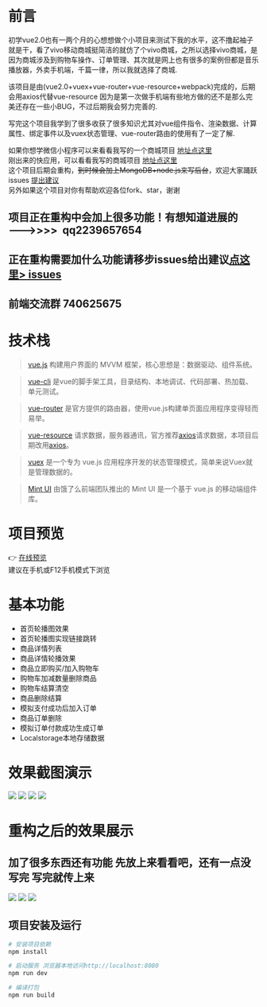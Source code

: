 # 前言
初学vue2.0也有一两个月的心想想做个小项目来测试下我的水平，这不撸起袖子就是干，看了vivo移动商城挺简洁的就仿了个vivo商城，之所以选择vivo商城，是因为商城涉及到购物车操作、订单管理、其次就是网上也有很多的案例但都是音乐播放器，外卖手机端，千篇一律，所以我就选择了商城.

该项目是由(vue2.0+vuex+vue-router+vue-resource+webpack)完成的，后期会用axios代替vue-resource 因为是第一次做手机端有些地方做的还不是那么完美还存在一些小BUG，不过后期我会努力完善的.

写完这个项目我学到了很多收获了很多知识尤其对vue组件指令、渲染数据、计算属性、绑定事件以及vuex状态管理、vue-router路由的使用有了一定了解.

如果你想学微信小程序可以来看看我写的一个商城项目 [地址点这里](https://github.com/Mynameisfwk/wechat-app-vivo)<br>
刚出来的快应用，可以看看我写的商城项目 [地址点这里](https://github.com/Mynameisfwk/shop-quickapp)<br>
这个项目后期会重构，~~到时候会加上MongoDB+node.js来写后台~~，欢迎大家踊跃issues [提出建议](https://github.com/Mynameisfwk/vivo-shop/issues)<br>
另外如果这个项目对你有帮助欢迎各位fork、star，谢谢

## 项目正在重构中会加上很多功能！有想知道进展的———>>>>  qq2239657654
## 正在重构需要加什么功能请移步issues给出建议[点这里> issues](https://github.com/Mynameisfwk/vivo-shop/issues)
## 前端交流群 740625675

# 技术栈
> [vue.js](https://cn.vuejs.org/) 构建用户界面的 MVVM 框架，核心思想是：数据驱动、组件系统。

> [vue-cli](https://www.npmjs.com/package/vue-cli) 是vue的脚手架工具，目录结构、本地调试、代码部署、热加载、单元测试。

> [vue-router](https://router.vuejs.org/zh-cn/) 是官方提供的路由器，使用vue.js构建单页面应用程序变得轻而易举。

> [vue-resource](https://www.npmjs.com/package/vue-resource) 请求数据，服务器通讯，官方推荐[axios](https://www.npmjs.com/package/axios)请求数据，本项目后期改用[axios](https://www.npmjs.com/package/axios)。

> [vuex](https://vuex.vuejs.org/zh-cn/) 是一个专为 vue.js 应用程序开发的状态管理模式，简单来说Vuex就是管理数据的。

> [Mint UI](http://mint-ui.github.io/#!/zh-cn) 由饿了么前端团队推出的 Mint UI 是一个基于 vue.js 的移动端组件库。


# 项目预览
:point_right: [在线预览](http://fwk01.top/#/ "链接已失效,请自行下载预览")<br>
建议在手机或F12手机模式下浏览

# 基本功能
* 首页轮播图效果
* 首页轮播图实现链接跳转
* 商品详情列表
* 商品详情轮播效果
* 商品立即购买/加入购物车
* 购物车加减数量删除商品
* 购物车结算清空
* 商品删除结算
* 模拟支付成功后加入订单
* 商品订单删除
* 模拟订单付款成功生成订单
* Localstorage本地存储数据


# 效果截图演示

![](https://github.com/Mynameisfwk/vivo-shop/blob/master/static/lowSource/1.0.gif)
![](https://github.com/Mynameisfwk/vivo-shop/blob/master/static/lowSource/2.0.png)
![](https://github.com/Mynameisfwk/vivo-shop/blob/master/static/lowSource/3.0.png)
![](https://github.com/Mynameisfwk/vivo-shop/blob/master/static/lowSource/4.0.png)

# 重构之后的效果展示
## 加了很多东西还有功能 先放上来看看吧，还有一点没写完 写完就传上来
![](https://user-gold-cdn.xitu.io/2018/5/17/1636ba09e546a28f?w=1555&h=608&f=png&s=419439)
![](https://user-gold-cdn.xitu.io/2018/5/17/1636bc5f88e890e3?w=1555&h=608&f=png&s=251220)
![](https://user-gold-cdn.xitu.io/2018/5/18/16371f71217202ea?w=1555&h=608&f=png&s=246290)



## 项目安装及运行

``` bash
# 安装项目依赖
npm install 

# 启动服务 浏览器本地访问http://localhost:8080
npm run dev

# 编译打包
npm run build

```





